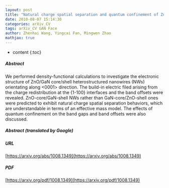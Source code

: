 ```yaml
---
layout: post
title: "Natural charge spatial separation and quantum confinement of ZnO/GaN core/shell nanowires"
date: 2010-08-07 15:14:30
categories: arXiv_CV
tags: arXiv_CV GAN Face
author: Zhenhai Wang, Yingcai Fan, Mingwen Zhao
mathjax: true
---
```


* content
{:toc}

##### Abstract
We performed density-functional calculations to investigate the electronic structure of ZnO/GaN core/shell heterostructured nanowires (NWs) orientating along <0001> direction. The build-in electric filed arising from the charge redistribution at the {1-100} interfaces and the band offsets were revealed. ZnO-core/GaN-shell NWs rather than GaN-core/ZnO-shell ones were predicted to exhibit natural charge spatial separation behaviors, which are understandable in terms of an effective mass model. The effects of quantum confinement on the band gaps and band offsets were also discussed.

##### Abstract (translated by Google)


##### URL
[https://arxiv.org/abs/1008.1349](https://arxiv.org/abs/1008.1349)

##### PDF
[https://arxiv.org/pdf/1008.1349](https://arxiv.org/pdf/1008.1349)

